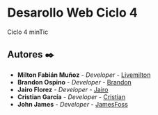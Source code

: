 # Desarollo Web Ciclo 4
Ciclo 4 minTic

## Autores ✒️

* **Milton Fabián Muñoz** - *Developer* - [Livemilton](https://github.com/livemilton)
* **Brandon Ospino** - *Developer* - [Brandon](https://github.com/BaoaTech)
* **Jairo Florez** - *Developer* - [Jairo](https://github.com/JairoFlorez96)
* **Cristian García** - *Developer* - [Cristian](https://github.com/CristianGarci42022)
* **John James** - *Developer* - [JamesFoss](https://github.com/ospinajohn)